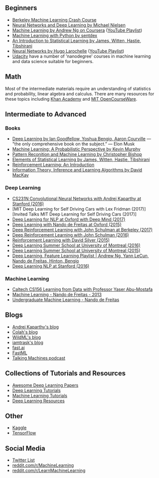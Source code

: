 ## Beginners
* [Berkeley Machine Learning Crash Course](https://ml.berkeley.edu/blog/2016/11/06/tutorial-1/)
* [Neural Networks and Deep Learning by Michael Nielsen](http://neuralnetworksanddeeplearning.com)
* [Machine Learning by Andrew Ng on Coursera](https://www.coursera.org/learn/machine-learning) ([YouTube Playlist](https://www.youtube.com/playlist?list=PLVJA7edNhnRTYqqW5zIj0gkVmxWnkXqTP))
* [Machine Learning with Python by sentdex](https://www.youtube.com/playlist?list=PLQVvvaa0QuDfKTOs3Keq_kaG2P55YRn5v)
* [An Introduction to Statistical Learning by James, Witten, Hastie, Tibshirani](http://www-bcf.usc.edu/~gareth/ISL/ISLR%20First%20Printing.pdf)
* [Neural Networks by Hugo Larochelle](http://info.usherbrooke.ca/hlarochelle/neural_networks/content.html) ([YouTube Playlist](https://www.youtube.com/playlist?list=PL6Xpj9I5qXYEcOhn7TqghAJ6NAPrNmUBH))
* [Udacity](https://www.udacity.com/nanodegree) have a number of 'nanodegree' courses in machine learning and data science suitable for beginners. 

## Math

Most of the intermediate materials require an understanding of statistics and probability, linear algebra and calculus. There are many resources for these topics including [Khan Academy](https://www.khanacademy.org) and [MIT OpenCourseWare](https://ocw.mit.edu/).

## Intermediate to Advanced

### Books

* [Deep Learning by Ian Goodfellow, Yoshua Bengio, Aaron Courville](http://www.deeplearningbook.org/) — "the only comprehensive book on the subject.” — Elon Musk
* [Machine Learning: A Probabilistic Perspective by Kevin Murphy](https://www.cse.iitk.ac.in/users/aayush/mail/machineLearningAProbabilisticPerspectiveMurphy.pdf)
* [Pattern Reconition and Machine Learning by Christopher Bishop](http://users.isr.ist.utl.pt/~wurmd/Livros/school/Bishop%20-%20Pattern%20Recognition%20And%20Machine%20Learning%20-%20Springer%20%202006.pdf)
* [Elements of Statistical Learning  by James, Witten, Hastie, Tibshirani](http://statweb.stanford.edu/~tibs/ElemStatLearn/printings/ESLII_print10.pdf)
* [Reinforcement Learning: An Introduction](http://people.inf.elte.hu/lorincz/Files/RL_2006/SuttonBook.pdf)
* [Information Theory, Inference and Learning Algorithms by David MacKay](http://www.inference.phy.cam.ac.uk/itprnn/book.pdf)

### Deep Learning

* [CS231N Convolutional Neural Networks with Andrej Kaparthy at Stanford (2016)](https://www.youtube.com/playlist?list=PL16j5WbGpaM0_Tj8CRmurZ8Kk1gEBc7fg)
* [MIT Deep Learning for Self Driving Cars with Lex Fridman (2017)]
   [Invited Talks MIT Deep Learning for Self Driving Cars (2017)]
* [Deep Learning for NLP at Oxford with Deep Mind (2017)](https://www.youtube.com/playlist?list=PL613dYIGMXoZBtZhbyiBqb0QtgK6oJbpm)
* [Deep Learning with Nando de Freitas at Oxford (2015)](https://www.youtube.com/playlist?list=PLE6Wd9FR--EfW8dtjAuPoTuPcqmOV53Fu)
* [Deep Reinforcement Learning with John Schulman at Berkeley (2017)](https://www.youtube.com/playlist?list=PLkFD6_40KJIwTmSbCv9OVJB3YaO4sFwkX)
* [Deep Reinforcement Learning with John Schulman (2016)](https://www.youtube.com/watch?v=aUrX-rP_ss4)
* [Reinforcement Learning with David Silver (2015)](https://www.youtube.com/watch?v=2pWv7GOvuf0)
* [Deep Learning Summer School at University of Montreal (2016)](http://videolectures.net/deeplearning2016_montreal/)
* [Deep Learning Summer School at University of Montreal (2015)](http://videolectures.net/deeplearning2015_montreal/)
* [Deep Learning, Feature Learning Playlist | Andrew Ng, Yann LeCun, Nando de Freitas, Hinton, Bengio](https://www.youtube.com/playlist?list=PLHyI3Fbmv0SdzMHAy0aN59oYnLy5vyyTA)
* [Deep Learning NLP at Stanford (2016)](https://www.youtube.com/playlist?list=PLlJy-eBtNFt4CSVWYqscHDdP58M3zFHIG)

### Machine Learning

* [Caltech CS156 Learning from Data with Professor Yaser Abu-Mostafa](https://www.edx.org/course/learning-data-introductory-machine-caltechx-cs1156x)
* [Machine Learning - Nando de Freitas - 2013](https://www.youtube.com/playlist?list=PLE6Wd9FR--EdyJ5lbFl8UuGjecvVw66F6)
* [Undergraduate Machine Learning - Nando de Freitas](https://www.youtube.com/playlist?list=PLE6Wd9FR--Ecf_5nCbnSQMHqORpiChfJf)

## Blogs

* [Andrej Kaparthy's blog](https://karpathy.github.io/)
* [Colah's blog](https://colah.github.io/)
* [WildML's blog](http://www.wildml.com/)
* [iamtrask's blog](https://iamtrask.github.io/)
* [fast.ai](https://www.fast.ai)
* [FastML](http://fastml.com/)
* [Talking Machines podcast](http://www.thetalkingmachines.com/)

## Collections of Tutorials and Resources
* [Awesome Deep Learning Papers](https://github.com/terryum/awesome-deep-learning-papers)
* [Deep Learning Tutorials](https://github.com/sjchoi86/dl_tutorials)
* [Machine Learning Tutorials](https://github.com/ujjwalkarn/Machine-Learning-Tutorials/blob/master/README.md)
* [Deep Learning Resources](https://deeplearning4j.org/deeplearningpapers.html)

## Other
* [Kaggle](https://www.kaggle.com/)
* [TensorFlow](https://www.tensorflow.org/)

## Social Media
* [Twitter List](https://twitter.com/DL_ML_Loop/lists/deep-learning-loop/members)
* [reddit.com/r/MachineLearning](https://www.reddit.com/r/machinelearning)
* [reddit.com/r/LearnMachineLearning](https://www.reddit.com/r/learnmachinelearning)
